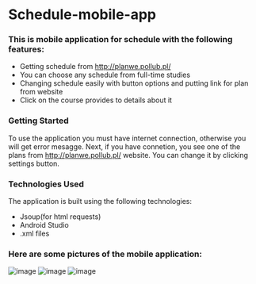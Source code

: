 # Schedule-mobile-app
### This is mobile application for schedule with the following features:
- Getting schedule from http://planwe.pollub.pl/
- You can choose any schedule from full-time studies
- Changing schedule easily with button options and putting link for plan from website
- Click on the course provides to details about it

### Getting Started
To use the application you must have internet connection, otherwise you will get error mesagge. Next, if you have connetion, you see one of the plans from http://planwe.pollub.pl/ website. You can change it by clicking settings button.

### Technologies Used
The application is built using the following technologies:

- Jsoup(for html requests)
- Android Studio
- .xml files

### Here are some pictures of the mobile application:

![image](https://github.com/AdamDawi/Schedule-mobile-app/assets/49430055/e2141930-d0c7-4e0c-b740-416ecdb88cac)
![image](https://github.com/AdamDawi/Schedule-mobile-app/assets/49430055/0f010b0e-10ae-4497-9a33-0d8bbb37a88e)
![image](https://github.com/AdamDawi/Schedule-mobile-app/assets/49430055/f23b7fe7-eac2-4d7b-a327-ae17cf134485)
